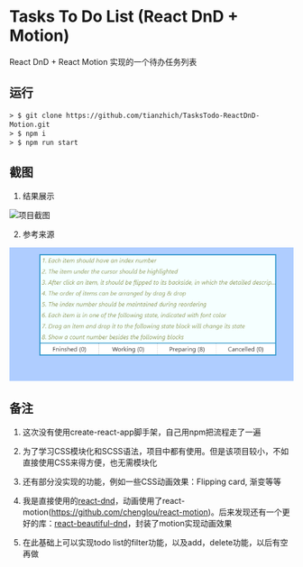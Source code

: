 # Tasks To Do List (React DnD + Motion)
React DnD + React Motion 实现的一个待办任务列表

## 运行
```
> $ git clone https://github.com/tianzhich/TasksTodo-ReactDnD-Motion.git
> $ npm i
> $ npm run start
```

## 截图
1. 结果展示 <br />
<img src="https://github.com/tianzhich/TasksTodo-ReactDnD-Motion/blob/master/screenshots/tasklist_react.gif" alt="项目截图" />

2. 参考来源 <br />
<img src="https://github.com/tianzhich/TasksTodo-ReactDnD-Motion/blob/master/screenshots/giphy.gif" alt="项目截图" />

## 备注
1. 这次没有使用create-react-app脚手架，自己用npm把流程走了一遍

2. 为了学习CSS模块化和SCSS语法，项目中都有使用。但是该项目较小，不如直接使用CSS来得方便，也无需模块化

3. 还有部分没实现的功能，例如一些CSS动画效果：Flipping card, 渐变等等

4. 我是直接使用的[react-dnd](https://github.com/react-dnd/react-dnd)，动画使用了react-motion(https://github.com/chenglou/react-motion)。后来发现还有一个更好的库：[react-beautiful-dnd](https://github.com/atlassian/react-beautiful-dnd)，封装了motion实现动画效果

5. 在此基础上可以实现todo list的filter功能，以及add，delete功能，以后有空再做